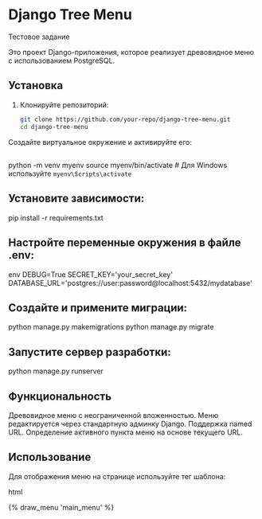 # Django Tree Menu
Тестовое задание

Это проект Django-приложения, которое реализует древовидное меню с использованием PostgreSQL.

## Установка

1. Клонируйте репозиторий:
   ```sh
   git clone https://github.com/your-repo/django-tree-menu.git
   cd django-tree-menu
Создайте виртуальное окружение и активируйте его:

##
python -m venv myenv
source myenv/bin/activate  # Для Windows используйте `myenv\Scripts\activate`

## Установите зависимости:
pip install -r requirements.txt
## Настройте переменные окружения в файле .env:

env
DEBUG=True
SECRET_KEY='your_secret_key'
DATABASE_URL='postgres://user:password@localhost:5432/mydatabase'
## Создайте и примените миграции:
python manage.py makemigrations
python manage.py migrate
## Запустите сервер разработки:
python manage.py runserver 
## Функциональность
Древовидное меню с неограниченной вложенностью.
Меню редактируется через стандартную админку Django.
Поддержка named URL.
Определение активного пункта меню на основе текущего URL.

## Использование
Для отображения меню на странице используйте тег шаблона:

html

{% draw_menu 'main_menu' %}
